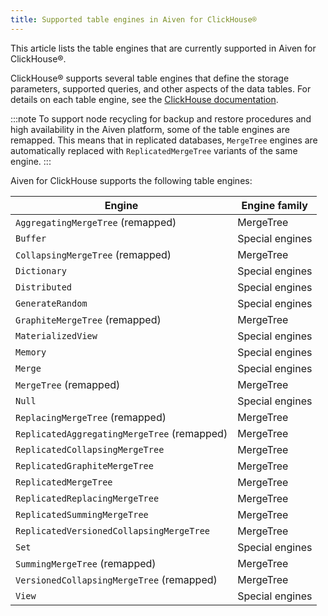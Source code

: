 ```yaml
---
title: Supported table engines in Aiven for ClickHouse®
---
```


This article lists the table engines that are currently supported in
Aiven for ClickHouse®.

ClickHouse® supports several table engines that define the storage
parameters, supported queries, and other aspects of the data tables. For
details on each table engine, see the [ClickHouse
documentation](https://clickhouse.com/docs/en/engines/table-engines/).

:::note
To support node recycling for backup and restore procedures and high
availability in the Aiven platform, some of the table engines are
remapped. This means that in replicated databases, `MergeTree` engines
are automatically replaced with `ReplicatedMergeTree` variants of the
same engine.
:::

Aiven for ClickHouse supports the following table engines:

| Engine                                      | Engine family   |
| ------------------------------------------- | --------------- |
| `AggregatingMergeTree` (remapped)           | MergeTree       |
| `Buffer`                                    | Special engines |
| `CollapsingMergeTree` (remapped)            | MergeTree       |
| `Dictionary`                                | Special engines |
| `Distributed`                               | Special engines |
| `GenerateRandom`                            | Special engines |
| `GraphiteMergeTree` (remapped)              | MergeTree       |
| `MaterializedView`                          | Special engines |
| `Memory`                                    | Special engines |
| `Merge`                                     | Special engines |
| `MergeTree` (remapped)                      | MergeTree       |
| `Null`                                      | Special engines |
| `ReplacingMergeTree` (remapped)             | MergeTree       |
| `ReplicatedAggregatingMergeTree` (remapped) | MergeTree       |
| `ReplicatedCollapsingMergeTree`             | MergeTree       |
| `ReplicatedGraphiteMergeTree`               | MergeTree       |
| `ReplicatedMergeTree`                       | MergeTree       |
| `ReplicatedReplacingMergeTree`              | MergeTree       |
| `ReplicatedSummingMergeTree`                | MergeTree       |
| `ReplicatedVersionedCollapsingMergeTree`    | MergeTree       |
| `Set`                                       | Special engines |
| `SummingMergeTree` (remapped)               | MergeTree       |
| `VersionedCollapsingMergeTree` (remapped)   | MergeTree       |
| `View`                                      | Special engines |
